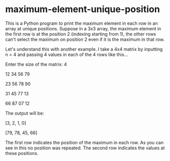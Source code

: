 # maximum-element-unique-position
This is a Python program to print the maximum element in each row in an array at unique positions. Suppose in a 3x3 array, the maximum element in the first row is at the position 2 (indexing starting from 1), the other rows can't select the maximum on position 2 even if it is the maximum in that row.

Let's understand this with another example. I take a 4x4 matrix by inputting n = 4 and passing 4 values in each of the 4 rows like this...

Enter the size of the matrix: 4

12 34 56 79

23 56 78 90

31 45 77 13

66 87 07 12

The output will be:

[3, 2, 1, 0] 

[79, 78, 45, 66]

The first row indicates the position of the maximum in each row. As you can see in this no position was repeated.
The second row indicates the values at these positions.
